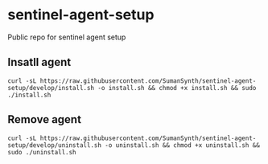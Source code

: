 # sentinel-agent-setup
Public repo for sentinel agent setup

## Insatll agent
```
curl -sL https://raw.githubusercontent.com/SumanSynth/sentinel-agent-setup/develop/install.sh -o install.sh && chmod +x install.sh && sudo ./install.sh

```

## Remove agent
```
curl -sL https://raw.githubusercontent.com/SumanSynth/sentinel-agent-setup/develop/uninstall.sh -o uninstall.sh && chmod +x uninstall.sh && sudo ./uninstall.sh

```
